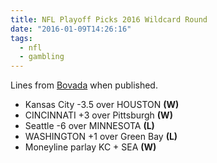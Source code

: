 ```yaml
---
title: NFL Playoff Picks 2016 Wildcard Round
date: "2016-01-09T14:26:16"
tags:
  - nfl
  - gambling
---
```


Lines from [Bovada](https://www.bovada.lv/) when published.

- Kansas City -3.5 over HOUSTON **(W)**
- CINCINNATI +3 over Pittsburgh **(W)**
- Seattle -6 over MINNESOTA **(L)**
- WASHINGTON +1 over Green Bay **(L)**
- Moneyline parlay KC + SEA **(W)**

